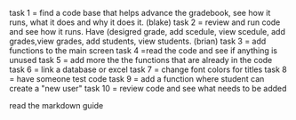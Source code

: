 task 1 = find a code base that helps advance the gradebook, see how it runs, what it does and why it does it. (blake)
task 2 = review and run code and see how it runs. Have (desigred grade, add scedule, view scedule, add grades,view grades, add students, view students. (brian)
task 3 = add functions to the main screen
task 4 =read the code and see if anything is unused
task 5 = add more the the functions that are already in the code
task 6 = link a database or excel
task 7 = change font colors for titles
task 8 = have someone test code
task 9 = add a function where student can create a "new user"
task 10 = review code and see what needs to be added


read the markdown guide
